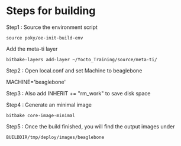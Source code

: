# Steps for building

Step1 : Source the environment script

```shell
source poky/oe-init-build-env
```

Add the meta-ti layer

```shell
bitbake-layers add-layer ~/Yocto_Training/source/meta-ti/
```

Step2 : Open local.conf and set Machine to beaglebone

MACHINE='beaglebone'

Step3 : Also add INHERIT += "rm_work" to save disk space

Step4 : Generate an minimal image

```shell
bitbake core-image-minimal
```

Step5 : Once the build finished, you will find the output images under

```shell
BUILDDIR/tmp/deploy/images/beaglebone  
```
